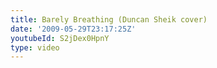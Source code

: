 ```yaml
---
title: Barely Breathing (Duncan Sheik cover)
date: '2009-05-29T23:17:25Z'
youtubeId: S2jDex0HpnY
type: video
---
```


